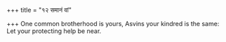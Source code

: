 +++
title = "१२ समानं वां"

+++
One common brotherhood is yours, Asvins your kindred is the same:  
     Let your protecting help be near.